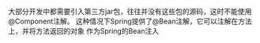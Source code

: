 大部分开发中都需要引入第三方jar包，往往并没有这些包的源码，这时不能使用
@Component注解。
这种情况下Spring提供了@Bean注解，它可以注解在方法上，并将方法返回的对象
作为Spring的Bean注入